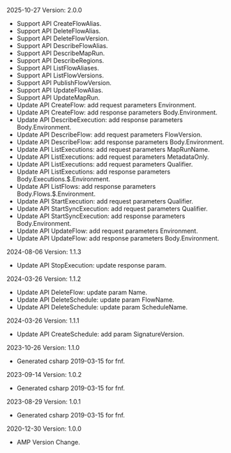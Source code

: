2025-10-27 Version: 2.0.0
- Support API CreateFlowAlias.
- Support API DeleteFlowAlias.
- Support API DeleteFlowVersion.
- Support API DescribeFlowAlias.
- Support API DescribeMapRun.
- Support API DescribeRegions.
- Support API ListFlowAliases.
- Support API ListFlowVersions.
- Support API PublishFlowVersion.
- Support API UpdateFlowAlias.
- Support API UpdateMapRun.
- Update API CreateFlow: add request parameters Environment.
- Update API CreateFlow: add response parameters Body.Environment.
- Update API DescribeExecution: add response parameters Body.Environment.
- Update API DescribeFlow: add request parameters FlowVersion.
- Update API DescribeFlow: add response parameters Body.Environment.
- Update API ListExecutions: add request parameters MapRunName.
- Update API ListExecutions: add request parameters MetadataOnly.
- Update API ListExecutions: add request parameters Qualifier.
- Update API ListExecutions: add response parameters Body.Executions.$.Environment.
- Update API ListFlows: add response parameters Body.Flows.$.Environment.
- Update API StartExecution: add request parameters Qualifier.
- Update API StartSyncExecution: add request parameters Qualifier.
- Update API StartSyncExecution: add response parameters Body.Environment.
- Update API UpdateFlow: add request parameters Environment.
- Update API UpdateFlow: add response parameters Body.Environment.


2024-08-06 Version: 1.1.3
- Update API StopExecution: update response param.


2024-03-26 Version: 1.1.2
- Update API DeleteFlow: update param Name.
- Update API DeleteSchedule: update param FlowName.
- Update API DeleteSchedule: update param ScheduleName.


2024-03-26 Version: 1.1.1
- Update API CreateSchedule: add param SignatureVersion.


2023-10-26 Version: 1.1.0
- Generated csharp 2019-03-15 for fnf.

2023-09-14 Version: 1.0.2
- Generated csharp 2019-03-15 for fnf.

2023-08-29 Version: 1.0.1
- Generated csharp 2019-03-15 for fnf.

2020-12-30 Version: 1.0.0
- AMP Version Change.

